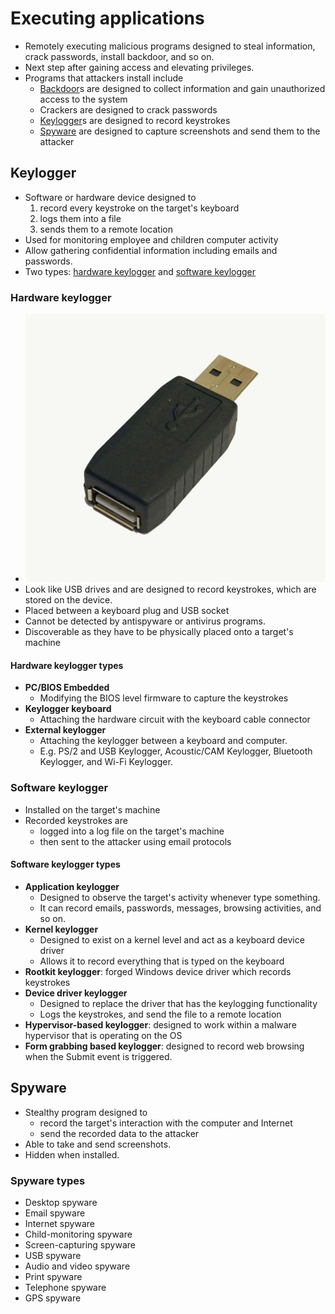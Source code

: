 # Executing applications

- Remotely executing malicious programs designed to steal information, crack passwords, install backdoor, and so on.
- Next step after gaining access and elevating privileges.
- Programs that attackers install include
  - [Backdoor](./../07-malware/malware-overview.md#backdoor)s are designed to collect information and gain unauthorized access to the system
  - Crackers are designed to crack passwords
  - [Keylogger](#keylogger)s are designed to record keystrokes
  - [Spyware](#spyware) are designed to capture screenshots and send them to the attacker

## Keylogger

- Software or hardware device designed to
  1. record every keystroke on the target's keyboard
  2. logs them into a file
  3. sends them to a remote location
- Used for monitoring employee and children computer activity
- Allow gathering confidential information including emails and passwords.
- Two types: [hardware keylogger](#hardware-keylogger) and [software keylogger](#software-keylogger)

### Hardware keylogger

- ![hardware keylogger](img/hardware-keylogger.jpg)
- Look like USB drives and are designed to record keystrokes, which are stored on the device.
- Placed between a keyboard plug and USB socket
- Cannot be detected by antispyware or antivirus programs.
- Discoverable as they have to be physically placed onto a target's machine

#### Hardware keylogger types

- **PC/BIOS Embedded**
  - Modifying the BIOS level firmware to capture the keystrokes
- **Keylogger keyboard**
  - Attaching the hardware circuit with the keyboard cable connector
- **External keylogger**
  - Attaching the keylogger between a keyboard and computer.
  - E.g. PS/2 and USB Keylogger, Acoustic/CAM Keylogger, Bluetooth Keylogger, and Wi-Fi Keylogger.

### Software keylogger

- Installed on the target's machine
- Recorded keystrokes are
  - logged into a log file on the target's machine
  - then sent to the attacker using email protocols

#### Software keylogger types

- **Application keylogger**
  - Designed to observe the target's activity whenever type something.
  - It can record emails, passwords, messages, browsing activities, and so on.
- **Kernel keylogger**
  - Designed to exist on a kernel level and act as a keyboard device driver
  - Allows it to record everything that is typed on the keyboard
- **Rootkit keylogger**: forged Windows device driver which records keystrokes
- **Device driver keylogger**
  - Designed to replace the driver that has the keylogging functionality
  - Logs the keystrokes, and send the file to a remote location
- **Hypervisor-based keylogger**: designed to work within a malware hypervisor that is operating on the OS
- **Form grabbing based keylogger**: designed to record web browsing when the Submit event is triggered.

## Spyware

- Stealthy program designed to
  - record the target's interaction with the computer and Internet
  - send the recorded data to the attacker
- Able to take and send screenshots.
- Hidden when installed.

### Spyware types

- Desktop spyware
- Email spyware
- Internet spyware
- Child-monitoring spyware
- Screen-capturing spyware
- USB spyware
- Audio and video spyware
- Print spyware
- Telephone spyware
- GPS spyware
